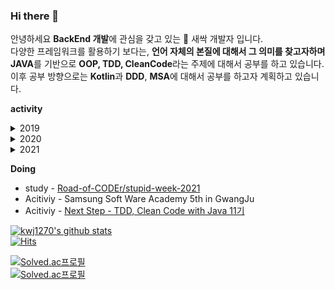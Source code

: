 ### Hi there 👋
            
안녕하세요 **BackEnd 개발**에 관심을 갖고 있는 🌱 새싹 개발자 입니다.                                 
다양한 프레임워크를 활용하기 보다는, **언어 자체의 본질에 대해서 그 의미를 찾고자하며**                  
**JAVA**를 기반으로 **OOP, TDD, CleanCode**라는 주제에 대해서 공부를 하고 있습니다.                           
이후 공부 방향으로는 **Kotlin**과 **DDD**, **MSA**에 대해서 공부를 하고자 계획하고 있습니다.               
   
**activity**
<details>
<summary>2019</summary>
<div markdown="1"> 
            <a href="http://www.yes24.com/Product/Goods/43755519">윤성우의 열혈</a><br>          
            <a href="https://github.com/kwj1270/TIL-dongbin.na-JSP">나동빈님의 JSP 게시판 만들기</a><br>          
            <a href="https://github.com/kwj1270/TIL-2019_SummerVacation/tree/master/DataBase/SQL%20%EC%B2%AB%EA%B1%B8%EC%9D%8C">SQL 첫걸음</a><br>       
            <a href="https://github.com/kwj1270/TIL-2019_SummerVacation/tree/master/DataBase/%EC%9D%B4%EA%B2%83%EC%9D%B4MySQL%EC%9D%B4%EB%8B%A4">이것이 MySQL이다.</a><br>       
            <a href="https://www.hanbit.co.kr/store/books/look.php?p_code=B2328850940">Learning JavaScript</a><br>       

</div>
</details>

<details>
<summary>2020</summary>
<div markdown="1">
* [윤성우님의 열혈 C++](https://github.com/kwj1270/TIL_C_plusepluse)  
* 
</div>
</details>


<details>
<summary>2021</summary>
<div markdown="1">

</div>
</details>

    
**Doing** 
* study - [Road-of-CODEr/stupid-week-2021](https://github.com/Road-of-CODEr/stupid-week-2021)     
* Acitiviy - Samsung Soft Ware Academy 5th in GwangJu   
* Acitiviy - [Next Step - TDD, Clean Code with Java 11기](https://github.com/next-step/java-racingcar/pulls?q=is%3Apr+author%3Akwj1270+is%3Aclosed)   






<!--
**kwj1270/kwj1270** is a ✨ _special_ ✨ repository because its `README.md` (this file) appears on your GitHub profile.

Here are some ideas to get you started:
- 🔭 I’m currently working on ... 
- 🌱 I’m currently learning spring boot
- 👯 I’m looking to collaborate on ...
- 🤔 I’m looking for help with ...
- 💬 Ask me about ...
- 📫 How to reach me: ...
- 😄 Pronouns: ...
- ⚡ Fun fact: ...
-->
   
[![kwj1270's github stats](https://github-readme-stats.vercel.app/api?username=kwj1270&show_icons=true)](https://github.com/anuraghazra/github-readme-stats)    
[![Hits](https://hits.seeyoufarm.com/api/count/incr/badge.svg?url=https%3A%2F%2Fgithub.com%2Fgjbae1212%2Fhit-counter&count_bg=%233D89C8&title_bg=%23D5D0D0&icon=java.svg&icon_color=%2338469C&title=hits&edge_flat=false)](https://hits.seeyoufarm.com)    
       
[![Solved.ac프로필](http://mazassumnida.wtf/api/v2/generate_badge?boj=kwj1270)](https://solved.ac/kwj1270)          
[![Solved.ac프로필](http://mazassumnida.wtf/api/mini/generate_badge?boj=kwj1270)](https://solved.ac/kwj1270)       
   
